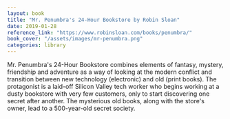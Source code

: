 ```yaml
---
layout: book
title: "Mr. Penumbra's 24-Hour Bookstore by Robin Sloan"
date: 2019-01-28
reference_link: "https://www.robinsloan.com/books/penumbra/"
book_cover: "/assets/images/mr-penumbra.png"
categories: library
---
```


Mr. Penumbra's 24-Hour Bookstore combines elements of fantasy, mystery, friendship and adventure as a way of looking at the modern conflict and transition between new technology (electronic) and old (print books). The protagonist is a laid-off Silicon Valley tech worker who begins working at a dusty bookstore with very few customers, only to start discovering one secret after another. The mysterious old books, along with the store's owner, lead to a 500-year-old secret society.
